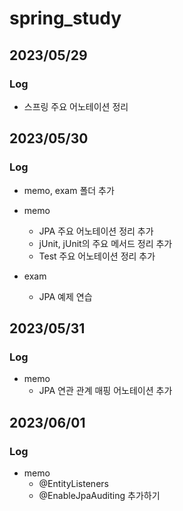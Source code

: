 # spring_study
## 2023/05/29
### Log
- 스프링 주요 어노테이션 정리


## 2023/05/30
### Log

- memo, exam 폴더 추가

- memo
  - JPA 주요 어노테이션 정리 추가
  - jUnit, jUnit의 주요 메서드 정리 추가
  - Test 주요 어노테이션 정리 추가

- exam
  - JPA 예제 연습

## 2023/05/31
### Log

- memo
  - JPA 연관 관계 매핑 어노테이션 추가

## 2023/06/01
### Log

- memo
  - @EntityListeners
  - @EnableJpaAuditing 추가하기 



